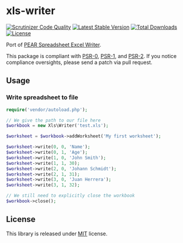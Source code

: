 # xls-writer

[![Scrutinizer Code Quality](https://scrutinizer-ci.com/g/MAXakaWIZARD/xls-writer/badges/quality-score.png?b=master)](https://scrutinizer-ci.com/g/MAXakaWIZARD/xls-writer/?branch=master)
[![Latest Stable Version](https://poser.pugx.org/maxakawizard/xls-writer/v/stable.svg)](https://packagist.org/packages/maxakawizard/xls-writer) 
[![Total Downloads](https://poser.pugx.org/maxakawizard/xls-writer/downloads.svg)](https://packagist.org/packages/maxakawizard/xls-writer) 
[![License](https://poser.pugx.org/maxakawizard/xls-writer/license.svg)](https://packagist.org/packages/maxakawizard/xls-writer)

Port of [PEAR Spreadsheet Excel Writer](http://pear.php.net/package/Spreadsheet_Excel_Writer).

This package is compliant with [PSR-0](http://www.php-fig.org/psr/0/), [PSR-1](http://www.php-fig.org/psr/1/), and [PSR-2](http://www.php-fig.org/psr/2/).
If you notice compliance oversights, please send a patch via pull request.

## Usage

### Write spreadsheet to file
```php
require('vendor/autoload.php');

// We give the path to our file here
$workbook = new Xls\Writer('test.xls');

$worksheet = $workbook->addWorksheet('My first worksheet');

$worksheet->write(0, 0, 'Name');
$worksheet->write(0, 1, 'Age');
$worksheet->write(1, 0, 'John Smith');
$worksheet->write(1, 1, 30);
$worksheet->write(2, 0, 'Johann Schmidt');
$worksheet->write(2, 1, 31);
$worksheet->write(3, 0, 'Juan Herrera');
$worksheet->write(3, 1, 32);

// We still need to explicitly close the workbook
$workbook->close();
```

## License
This library is released under [MIT](http://www.tldrlegal.com/license/mit-license) license.